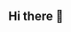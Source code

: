 ## Hi there 👋

<!--
**Jia-Yi0208/Jia-Yi0208** is a ✨ _special_ ✨ repository because its `README.md` (this file) appears on your GitHub profile.

Here are some ideas to get you started:

🧑‍🎓 student

- 🔭 I’m currently study in Fu-Jen Catholic University 
- 🌱 I’m currently learning statistic and information science


- 📫 Email: edith03028@gmail.com
